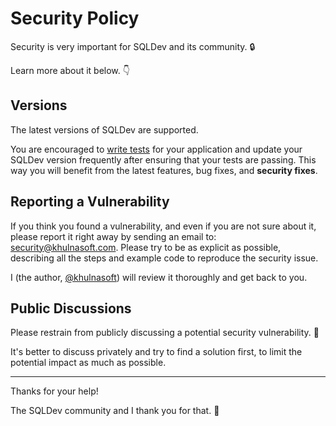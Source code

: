 # Security Policy

Security is very important for SQLDev and its community. 🔒

Learn more about it below. 👇

## Versions

The latest versions of SQLDev are supported.

You are encouraged to [write tests](https://sqldev.khulnasoft.com/tutorial/fastapi/tests/) for your application and update your SQLDev version frequently after ensuring that your tests are passing. This way you will benefit from the latest features, bug fixes, and **security fixes**.

## Reporting a Vulnerability

If you think you found a vulnerability, and even if you are not sure about it, please report it right away by sending an email to: security@khulnasoft.com. Please try to be as explicit as possible, describing all the steps and example code to reproduce the security issue.

I (the author, [@khulnasoft](https://twitter.com/khulnasoft)) will review it thoroughly and get back to you.

## Public Discussions

Please restrain from publicly discussing a potential security vulnerability. 🙊

It's better to discuss privately and try to find a solution first, to limit the potential impact as much as possible.

---

Thanks for your help!

The SQLDev community and I thank you for that. 🙇
